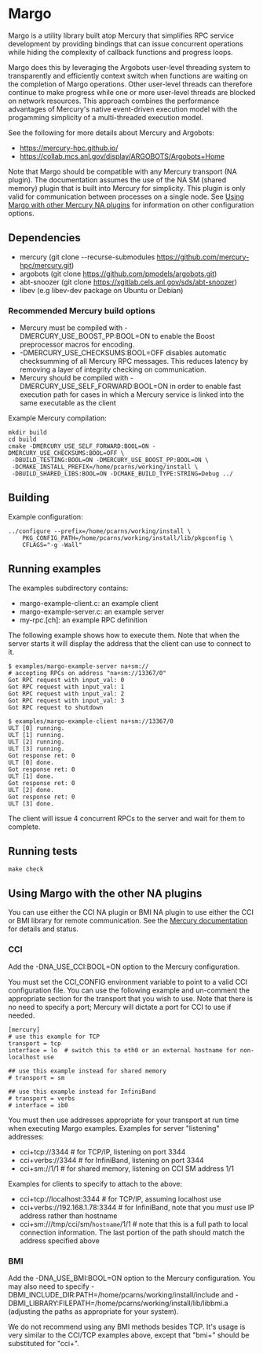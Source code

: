# Margo

Margo is a utility library built atop Mercury that simplifies RPC service
development by providing bindings that can issue concurrent operations while
hiding the complexity of callback functions and progress loops.

Margo does this by leveraging the Argobots user-level threading system to
transparently and efficiently context switch when functions are waiting
on the completion of Margo operations.  Other user-level threads can
therefore continue to make progress while one or more user-level threads
are blocked on network resources.  This approach combines the performance
advantages of Mercury's native event-driven execution model with the
progamming simplicity of a multi-threaded execution model.

See the following for more details about Mercury and Argobots: 

* https://mercury-hpc.github.io/
* https://collab.mcs.anl.gov/display/ARGOBOTS/Argobots+Home

Note that Margo should be compatible with any Mercury transport (NA plugin).  The documentation assumes the use of the NA SM (shared memory) plugin that is built into Mercury for simplicity.  This plugin is only valid for communication between processes on a single node.  See [Using Margo with other Mercury NA plugins](##using-margo-with-other-mercury-na-plugins) for information on other configuration options.

##  Dependencies

* mercury  (git clone --recurse-submodules https://github.com/mercury-hpc/mercury.git)
* argobots (git clone https://github.com/pmodels/argobots.git)
* abt-snoozer (git clone https://xgitlab.cels.anl.gov/sds/abt-snoozer)
* libev (e.g libev-dev package on Ubuntu or Debian)

### Recommended Mercury build options

* Mercury must be compiled with -DMERCURY_USE_BOOST_PP:BOOL=ON to enable the
  Boost preprocessor macros for encoding.
* -DMERCURY_USE_CHECKSUMS:BOOL=OFF disables automatic checksumming of all
  Mercury RPC messages.  This reduces latency by removing a layer of
  integrity checking on communication.
* Mercury should be compiled with -DMERCURY_USE_SELF_FORWARD:BOOL=ON in order to enable
  fast execution path for cases in which a Mercury service is linked into the same
  executable as the client

Example Mercury compilation:

```
mkdir build
cd build
cmake -DMERCURY_USE_SELF_FORWARD:BOOL=ON -DMERCURY_USE_CHECKSUMS:BOOL=OFF \
 -DBUILD_TESTING:BOOL=ON -DMERCURY_USE_BOOST_PP:BOOL=ON \
 -DCMAKE_INSTALL_PREFIX=/home/pcarns/working/install \
 -DBUILD_SHARED_LIBS:BOOL=ON -DCMAKE_BUILD_TYPE:STRING=Debug ../
```

## Building

Example configuration:

    ../configure --prefix=/home/pcarns/working/install \
        PKG_CONFIG_PATH=/home/pcarns/working/install/lib/pkgconfig \
        CFLAGS="-g -Wall"

## Running examples

The examples subdirectory contains:

* margo-example-client.c: an example client
* margo-example-server.c: an example server
* my-rpc.[ch]: an example RPC definition

The following example shows how to execute them.  Note that when the server starts it will display the address that the client can use to connect to it.


```
$ examples/margo-example-server na+sm://
# accepting RPCs on address "na+sm://13367/0"
Got RPC request with input_val: 0
Got RPC request with input_val: 1
Got RPC request with input_val: 2
Got RPC request with input_val: 3
Got RPC request to shutdown

$ examples/margo-example-client na+sm://13367/0
ULT [0] running.
ULT [1] running.
ULT [2] running.
ULT [3] running.
Got response ret: 0
ULT [0] done.
Got response ret: 0
ULT [1] done.
Got response ret: 0
ULT [2] done.
Got response ret: 0
ULT [3] done.
```

The client will issue 4 concurrent RPCs to the server and wait for them to
complete.

## Running tests

`make check`

## Using Margo with the other NA plugins

You can use either the CCI NA plugin or BMI NA plugin to use either the CCI or BMI library for remote communication.  See the [Mercury documentation](http://mercury-hpc.github.io/documentation/) for details and status.

### CCI

Add the -DNA_USE_CCI:BOOL=ON option to the Mercury configuration.

You must set the CCI_CONFIG environment variable to point to a valid CCI
configuration file.  You can use the following example and un-comment the
appropriate section for the transport that you wish to use.  Note that there
is no need to specify a port; Mercury will dictate a port for CCI to use if
needed.

```
[mercury]
# use this example for TCP
transport = tcp
interface = lo  # switch this to eth0 or an external hostname for non-localhost use

## use this example instead for shared memory
# transport = sm

## use this example instead for InfiniBand
# transport = verbs
# interface = ib0
```

You must then use addresses appropriate for your transport at run time when
executing Margo examples.  Examples for server "listening" addresses:

* cci+tcp://3344 # for TCP/IP, listening on port 3344
* cci+verbs://3344 # for InfiniBand, listening on port 3344
* cci+sm://1/1 # for shared memory, listening on CCI SM address 1/1

Examples for clients to specify to attach to the above:

* cci+tcp://localhost:3344 # for TCP/IP, assuming localhost use
* cci+verbs://192.168.1.78:3344 # for InfiniBand, note that you *must* use IP
  address rather than hostname
* cci+sm:///tmp/cci/sm/`hostname`/1/1 # note that this is a full path to local
  connection information.  The last portion of the path should match the
  address specified above

### BMI

Add the -DNA_USE_BMI:BOOL=ON option to the Mercury configuration.  You may
also need to specify
-DBMI_INCLUDE_DIR:PATH=/home/pcarns/working/install/include and -DBMI_LIBRARY:FILEPATH=/home/pcarns/working/install/lib/libbmi.a (adjusting the paths as appropriate for your system).

We do not recommend using any BMI methods besides TCP.  It's usage is very similar to the CCI/TCP examples above, except that "bmi+" should be substituted for "cci+".
